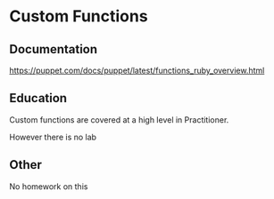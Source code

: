 # Custom Functions

## Documentation

<https://puppet.com/docs/puppet/latest/functions_ruby_overview.html>

## Education

Custom functions are covered at a high level in Practitioner.

However there is no lab

## Other

No homework on this
